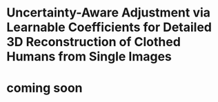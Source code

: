 # Uncertainty-Aware Adjustment via Learnable Coefficients for Detailed 3D Reconstruction of Clothed Humans from Single Images

# coming soon

